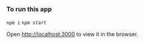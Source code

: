 

### To run this app
`npm i`
`npm start`

Open [http://localhost:3000](http://localhost:3000) to view it in the browser.
